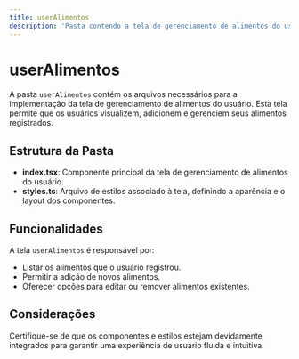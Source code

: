 ```yaml
---
title: userAlimentos
description: 'Pasta contendo a tela de gerenciamento de alimentos do usuário.'
---
```


# userAlimentos

A pasta `userAlimentos` contém os arquivos necessários para a implementação da tela de gerenciamento de alimentos do usuário. Esta tela permite que os usuários visualizem, adicionem e gerenciem seus alimentos registrados.

## Estrutura da Pasta

- **index.tsx**: Componente principal da tela de gerenciamento de alimentos do usuário.
- **styles.ts**: Arquivo de estilos associado à tela, definindo a aparência e o layout dos componentes.

## Funcionalidades

A tela `userAlimentos` é responsável por:

- Listar os alimentos que o usuário registrou.
- Permitir a adição de novos alimentos.
- Oferecer opções para editar ou remover alimentos existentes.

## Considerações

Certifique-se de que os componentes e estilos estejam devidamente integrados para garantir uma experiência de usuário fluida e intuitiva.